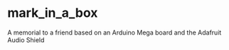 # mark_in_a_box
A memorial to a friend based on an Arduino Mega board and the Adafruit Audio Shield
